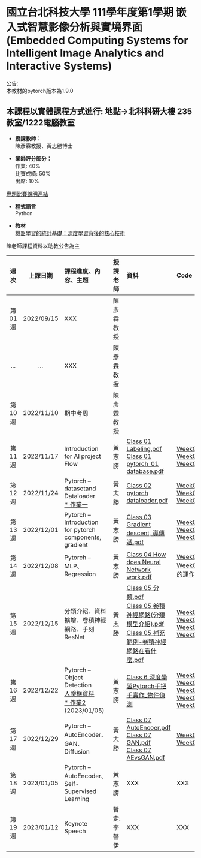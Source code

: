 # 國立台北科技大學 111學年度第1學期 嵌入式智慧影像分析與實境界面(Embedded Computing Systems for Intelligent Image Analytics and Interactive Systems)
公告:<br>
本教材的pytorch版本為1.9.0<br>

## 本課程以實體課程方式進行: 地點→北科科研大樓 235教室/1222電腦教室 

* **授課教師：** <br>
陳彥霖教授、黃志勝博士 <br>

* **業師評分部分：** <br>
作業: 40% <br>
比賽成績: 50% <br>
出席: 10% <br>

[專題比賽說明連結](https://github.com/TommyHuang821/NTUT_Course/blob/main/NTUT_111-1/Homework/README.md)

* **程式語言** <br>
Python

* **教材** <br>
[機器學習的統計基礎：深度學習背後的核心技術](https://www.flag.com.tw/books/product/F1319)

陳老師課程資料以助教公告為主

 |週次|上課日期|課程進度、內容、主題|授課老師|資料| Code | 地點 |
 |:---: |:---:      |:---|:---       |:---  |:---|:---|
 |第01週|2022/09/15 | XXX| 陳彥霖教授 |   |  | |
 |...|...| XXX| 陳彥霖教授 |   |  | |
 |第10週|2022/11/10 | 期中考周 | 陳彥霖教授 |   |  | |
 |第11週|2022/11/17 | Introduction for AI project Flow | 黃志勝 |  [Class 01 Labeling.pdf](https://reurl.cc/7jpg7N) <br> [Class 01 pytorch_01 database.pdf](https://reurl.cc/85pKvg)| [Week01_01_database.ipynb](https://github.com/TommyHuang821/NTUT_Course/blob/main/NTUT_111-1/Code/Week01_01_database.ipynb) <br> [Week01_01_database_pytorch.ipynb](https://github.com/TommyHuang821/NTUT_Course/blob/main/NTUT_111-1/Code/Week01_01_database_pytorch.ipynb) <br> [Week01_01_database_private.ipynb](https://github.com/TommyHuang821/NTUT_Course/blob/main/NTUT_111-1/Code/Week01_01_database_private.ipynb)| 科研1222 |
 |第12週|2022/11/24 | Pytorch – datasetand Dataloader <br> [* 作業一](https://reurl.cc/X5mL30)| 黃志勝 |  [Class 02 pytorch dataloader.pdf](https://reurl.cc/x16lvE) <br>  | [Week02_Dataloader-1_Structure data.ipynb](https://reurl.cc/Z1yXZg)<br> [Week02_Dataloader-2_CustomDataset.ipynb](https://reurl.cc/kqalM9)<br> [Week02_pytorch_dataloader_linux.ipynb](https://reurl.cc/eWdXkM)<br>|1222|
 |第13週|2022/12/01 | Pytorch – Introduction for pytorch components, gradient| 黃志勝 |  [Class 03 Gradient descent, 導傳遞.pdf](https://reurl.cc/VRz7q5) | [Week03_pytorch_Gradient.ipynb](https://reurl.cc/ROq8E6)<br>[Week03_pytorch_operators_conv.ipynb](https://reurl.cc/x1ao4e)<br>[Week03_pytorch_operators.ipynb](https://reurl.cc/den9lM) |科研1222|
 |第14週|2022/12/08 | Pytorch – MLP、Regression| 黃志勝 |  [Class 04 How does Neural Network work.pdf](https://reurl.cc/ymAlAa) | [Week04_pytorch_boston_prediction.ipynb](https://github.com/TommyHuang821/NTUT_Course/blob/main/NTUT_111-1/Code/Week04_pytorch_boston_prediction.ipynb)<br>[Week04_利用pytorch建立MLP進行MNIST分類模型(介紹Cross Entropy loss的運作).ipynb](https://reurl.cc/gQYEnL) |科研1222|
 |第15週|2022/12/15 | 分類介紹、資料擴增、卷積神經網路、手刻ResNet| 黃志勝 | [Class 05 分類.pdf](https://github.com/TommyHuang821/NTUT_Course/blob/main/NTUT_111-1/PPT/Class%2005%20%E5%88%86%E9%A1%9E.pdf)<br> [Class 05 卷積神經網路(分類模型介紹).pdf](https://github.com/TommyHuang821/NTUT_Course/blob/main/NTUT_111-1/PPT/Class%2005%20%E5%8D%B7%E7%A9%8D%E7%A5%9E%E7%B6%93%E7%B6%B2%E8%B7%AF(%E5%88%86%E9%A1%9E%E6%A8%A1%E5%9E%8B%E4%BB%8B%E7%B4%B9).pdf)<br> [Class 05 補充範例-卷積神經網路在看什麼.pdf](https://github.com/TommyHuang821/NTUT_Course/blob/main/NTUT_111-1/PPT/Class%2005%20%E8%A3%9C%E5%85%85%E7%AF%84%E4%BE%8B-%E5%8D%B7%E7%A9%8D%E7%A5%9E%E7%B6%93%E7%B6%B2%E8%B7%AF%E5%9C%A8%E7%9C%8B%E4%BB%80%E9%BA%BC.pdf)<br>  | [Week05_pytorch_classification.ipynb](https://github.com/TommyHuang821/NTUT_Course/blob/main/NTUT_111-1/Code/Week05_pytorch_classification.ipynb)<br> [Week05_Pytorch_dataAug.ipynb](https://github.com/TommyHuang821/NTUT_Course/blob/main/NTUT_111-1/Code/Week05_Pytorch_dataAug.ipynb)<br> [Week05_pytorch_classification_DataAugumention.ipynb](https://github.com/TommyHuang821/NTUT_Course/blob/main/NTUT_111-1/Code/Week05_pytorch_classification_DataAugumention.ipynb)<br> [Week05_pytorch_classification_resnet.ipynb](https://github.com/TommyHuang821/NTUT_Course/blob/main/NTUT_111-1/Code/Week05_pytorch_classification_resnet.ipynb)<br> |科研1222|
 |第16週|2022/12/22 | Pytorch – Object Detection<br> [人臉框資料](https://drive.google.com/file/d/1J4hTnNmrzp-xhzMx4Oh1O7MQ3PGtvyMK/view?usp=sharing)<br>[* 作業2](https://github.com/TommyHuang821/NTUT_Course/blob/main/NTUT_111-1/Homework/Homework02_%E5%AD%B8%E8%99%9F_%E5%90%8D%E7%A8%B1.ipynb)<br>(2023/01/05)| 黃志勝 |  [Class 6 深度學習Pytorch手把手實作_物件偵測](https://github.com/TommyHuang821/NTUT_Course/blob/main/NTUT_111-1/PPT/Class%206%20%E6%B7%B1%E5%BA%A6%E5%AD%B8%E7%BF%92Pytorch%E6%89%8B%E6%8A%8A%E6%89%8B%E5%AF%A6%E4%BD%9C_%E7%89%A9%E4%BB%B6%E5%81%B5%E6%B8%AC.pdf) | [Week06_pytorch_faceDetection.ipynb](https://github.com/TommyHuang821/NTUT_Course/blob/main/NTUT_111-1/Code/Week06_pytorch_faceDetection.ipynb)<br> [Week06_pytorch_faceDetection_withbackground.ipynb](https://github.com/TommyHuang821/NTUT_Course/blob/main/NTUT_111-1/Code/Week06_pytorch_faceDetection_withbackground.ipynb)<br> [Week06_pytorch_faceDetection_withbackground_aug.ipynb](https://github.com/TommyHuang821/NTUT_Course/blob/main/NTUT_111-1/Code/Week06_pytorch_faceDetection_withbackground_aug.ipynb)<br> [Week06_pytorch_faceDetection_withbackground_aug_tommy.ipynb](https://github.com/TommyHuang821/NTUT_Course/blob/main/NTUT_111-1/Code/Week06_pytorch_faceDetection_withbackground_aug_tommy.ipynb)<br> [Week06_pytorch_faceDetection_withbackground_aug_tommy_boxv2.ipynb](https://github.com/TommyHuang821/NTUT_Course/blob/main/NTUT_111-1/Code/Week06_pytorch_faceDetection_withbackground_aug_tommy_boxv2.ipynb)<br>|科研1222|
 |第17週|2022/12/29 | Pytorch – AutoEncoder、GAN、Diffusion| 黃志勝 |  [Class 07 AutoEncoer.pdf](https://github.com/TommyHuang821/NTUT_Course/blob/main/NTUT_111-1/PPT/Class%2007%20AutoEncoer.pdf)<br>[Class 07 GAN.pdf](https://github.com/TommyHuang821/NTUT_Course/blob/main/NTUT_111-1/PPT/Class%2007%20GAN.pdf)<br>[Class 07 AEvsGAN.pdf](https://github.com/TommyHuang821/NTUT_Course/blob/main/NTUT_111-1/PPT/Class%2007%20AEvsGAN.pdf)<br> | [Week07_Pytorch_AutoEncoder.ipynb](https://github.com/TommyHuang821/NTUT_Course/blob/main/NTUT_111-1/Code/Week07_Pytorch_AutoEncoder.ipynb)<br> [Week07_Pytorch_DCGAN.ipynb](https://github.com/TommyHuang821/NTUT_Course/blob/main/NTUT_111-1/Code/Week07_Pytorch_DCGAN.ipynb) |科研1222|
 |第18週|2023/01/05 | Pytorch – AutoEncoder、Self-Supervised Learning| 黃志勝 |  XXX | XXX |科研1222|
 |第19週|2023/01/12 | Keynote Speech | 暫定: 李謦伊 |  XXX | XXX |科研1222|





